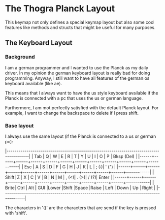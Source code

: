 # The Thogra Planck Layout

This keymap not only defines a special keymap layout but also some cool features like methods and structs that might be useful for many purposes.

## The Keyboard Layout

### Background

I am a german programmer and I wanted to use the Planck as my daily driver. In my opinion the german keyboard layout is really bad for doing programming. Anyway, I still want to have all features of the german os keyboard available (like ae).

This means that I always want to have the us style keyboard available if the Planck is connected with a pc that uses the us or german language.

Furthermore, I am mot perfectly satisfied with the default Planck layout. For example, I want to change the backspace to delete if I press shift. 

### Base layout

I always use the same layout (if the Planck is connected to a us or german pc):

|-----------------------------------------------------------------------------------------|
| Tab  |   Q  |   W  |   E  |   R  |   T  |   Y  |   U  |   I  |   O  |   P  | Bksp (Del) |
|------+------+------+------+------+------+------+------+------+------+------+------------|
| Esc  |   A  |   S  |   D  |   F  |   G  |   H  |   J  |   K  |   L  | ; (:)| ' (")      |
|------+------+------+------+------+------+------+------+------+------+------+------------|
| Shift|   Z  |   X  |   C  |   V  |   B  |   N  |   M  | , (<)| . (>)| / (?)|   Enter    |
|------+------+------+------+------+------+------+------+------+------+------+------------|
| Brite| Ctrl | Alt  | GUI  |Lower |Shift |Space |Raise | Left | Down |  Up  |   Right    |
|-----------------------------------------------------------------------------------------|

The characters in '()' are the characters that are send if the key is pressed with 'shift'.